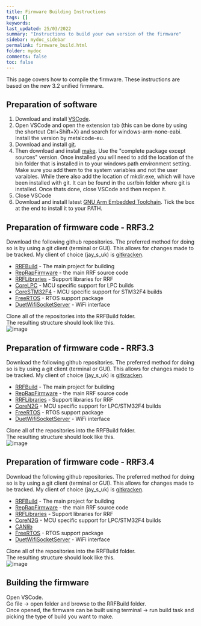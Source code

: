 ```yaml
---
title: Firmware Building Instructions
tags: []
keywords: 
last_updated: 25/03/2022
summary: "Instructions to build your own version of the firmware"
sidebar: mydoc_sidebar
permalink: firmware_build.html
folder: mydoc
comments: false
toc: false
---
```


This page covers how to compile the firmware. These instructions are based on the new 3.2 unified firmware.

## Preparation of software

1. Download and install [VSCode](https://code.visualstudio.com/).  
2. Open VSCode and open the extension tab (this can be done by using the shortcut Ctrl+Shift+X) and search for windows-arm-none-eabi. Install the version by metalcode-eu.  
3. Download and install [git](https://git-scm.com/downloads).  
4. Then download and install [make](http://gnuwin32.sourceforge.net/packages/make.htm). Use the "complete package except sources" version. Once installed you will need to add the location of the bin folder that is installed in to your windows path environment setting. Make sure you add them to the system variables and not the user varaibles. While there also add the location of mkdir.exe, which will have been installed with git. It can be found in the usr/bin folder where git is installed. Once thats done, close VSCode and then reopen it.  
5. Close VSCode
6. Download and install latest [GNU Arm Embedded Toolchain](https://developer.arm.com/tools-and-software/open-source-software/developer-tools/gnu-toolchain/gnu-rm/downloads). Tick the box at the end to install it to your PATH.  

## Preparation of firmware code - RRF3.2

Download the following github repositories. The preferred method for doing so is by using a git client (terminal or GUI). This allows for changes made to be tracked. My client of choice (jay_s_uk) is [gitkracken](https://www.gitkraken.com/).  
- [RRFBuild](https://github.com/gloomyandy/RRFBuild) - The main project for building
- [RepRapFirmware](https://github.com/gloomyandy/RepRapFirmware/tree/v3.02-dev-unified) - the main RRF source code 
- [RRFLibraries](https://github.com/gloomyandy/RRFLibraries/tree/v3.02-dev-unified) - Support libraries for RRF 
- [CoreLPC](https://github.com/gloomyandy/CoreLPC/tree/v3.02-dev-unified) - MCU specific support for LPC builds 
- [CoreSTM32F4](https://github.com/gloomyandy/CoreSTM32F4) - MCU specific support for STM32F4 builds 
- [FreeRTOS](https://github.com/gloomyandy/FreeRTOS) - RTOS support package 
- [DuetWifiSocketServer](https://github.com/gloomyandy/DuetWiFiSocketServer) - WiFi interface 

Clone all of the repositories into the RRFBuild folder.  
The resulting structure should look like this.  
![image](https://i.ibb.co/94bTCMd/build-structure.png)

## Preparation of firmware code - RRF3.3

Download the following github repositories. The preferred method for doing so is by using a git client (terminal or GUI). This allows for changes made to be tracked. My client of choice (jay_s_uk) is [gitkracken](https://www.gitkraken.com/).  
- [RRFBuild](https://github.com/gloomyandy/RRFBuild/tree/v3.3-dev) - The main project for building
- [RepRapFirmware](https://github.com/gloomyandy/RepRapFirmware/tree/v3.3-dev) - the main RRF source code 
- [RRFLibraries](https://github.com/gloomyandy/RRFLibraries/tree/v3.3-dev) - Support libraries for RRF 
- [CoreN2G](https://github.com/gloomyandy/CoreN2G/tree/v3.3-dev) - MCU specific support for LPC/STM32F4 builds 
- [FreeRTOS](https://github.com/gloomyandy/FreeRTOS/tree/v3.3-dev) - RTOS support package 
- [DuetWifiSocketServer](https://github.com/gloomyandy/DuetWiFiSocketServer) - WiFi interface 

Clone all of the repositories into the RRFBuild folder.  
The resulting structure should look like this.  
![image](https://i.ibb.co/94bTCMd/build-structure.png)

## Preparation of firmware code - RRF3.4

Download the following github repositories. The preferred method for doing so is by using a git client (terminal or GUI). This allows for changes made to be tracked. My client of choice (jay_s_uk) is [gitkracken](https://www.gitkraken.com/).  
- [RRFBuild](https://github.com/gloomyandy/RRFBuild/tree/v3.4-dev) - The main project for building
- [RepRapFirmware](https://github.com/gloomyandy/RepRapFirmware/tree/v3.4-dev) - the main RRF source code 
- [RRFLibraries](https://github.com/gloomyandy/RRFLibraries/tree/v3.4-dev) - Support libraries for RRF 
- [CoreN2G](https://github.com/gloomyandy/CoreN2G/tree/v3.4-dev) - MCU specific support for LPC/STM32F4 builds 
- [CANlib](https://github.com/gloomyandy/CANlib/tree/v3.4-dev)
- [FreeRTOS](https://github.com/gloomyandy/FreeRTOS/tree/v3.4-dev) - RTOS support package 
- [DuetWifiSocketServer](https://github.com/gloomyandy/DuetWiFiSocketServer) - WiFi interface 

Clone all of the repositories into the RRFBuild folder.  
The resulting structure should look like this.  
![image](https://i.ibb.co/94bTCMd/build-structure.png)

## Building the firmware

Open VSCode.  
Go file -> open folder and browse to the RRFBuild folder.  
Once opened, the firmware can be built using terminal -> run build task and picking the type of build you want to make.